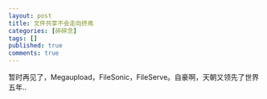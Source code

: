 ```yaml
---
layout: post
title: 文件共享不会走向终焉
categories: [碎碎念]
tags: []
published: true
comments: true
---
```

<p><!--:zh-->暂时再见了，Megaupload，FileSonic，FileServe。自豪啊，天朝又领先了世界五年..<!--:--></p>
